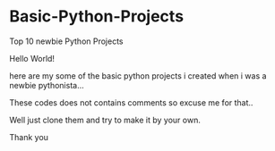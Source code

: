 # Basic-Python-Projects
Top 10 newbie Python Projects


Hello World!


here are my some of the basic python projects i created when i was a newbie pythonista...

These codes does not contains comments so excuse me for that..

Well just clone them and try to make it by your own.

Thank you
